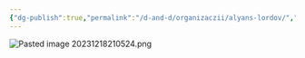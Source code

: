```yaml
---
{"dg-publish":true,"permalink":"/d-and-d/organizaczii/alyans-lordov/","created":"2024-02-19T19:15:28.681+03:00","updated":"2023-12-26T14:54:09.261+03:00"}
---
```


![Pasted image 20231218210524.png](/img/user/img/Pasted%20image%2020231218210524.png)